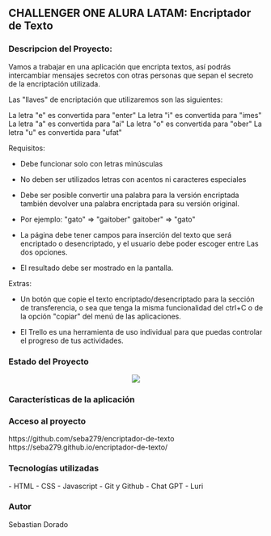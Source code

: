<h2>CHALLENGER ONE ALURA LATAM: Encriptador de Texto</h2>

<h3>Descripcion del Proyecto:</h3>

Vamos a trabajar en una aplicación que encripta textos, así podrás intercambiar mensajes secretos con otras personas que sepan el secreto de la encriptación utilizada.

Las "llaves" de encriptación que utilizaremos son las siguientes:

La letra "e" es convertida para "enter"
La letra "i" es convertida para "imes"
La letra "a" es convertida para "ai"
La letra "o" es convertida para "ober"
La letra "u" es convertida para "ufat"

Requisitos:

- Debe funcionar solo con letras minúsculas

- No deben ser utilizados letras con acentos ni caracteres especiales

- Debe ser posible convertir una palabra para la versión encriptada también devolver una palabra encriptada para su versión original.

- Por ejemplo:
      "gato" => "gaitober"
      gaitober" => "gato"

- La página debe tener campos para inserción del texto que será encriptado o desencriptado, y el usuario debe poder escoger entre Las dos opciones.

- El resultado debe ser mostrado en la pantalla.

Extras:

- Un botón que copie el texto encriptado/desencriptado para la sección de transferencia, o sea que tenga la misma funcionalidad del ctrl+C o de la opción "copiar" del menú de las aplicaciones.

- El Trello es una herramienta de uso individual para que puedas controlar el progreso de tus actividades.

<h3>Estado del Proyecto</h3>
 <p align="center">
   <img src="https://img.shields.io/badge/STATUS-EN%20DESAROLLO-green">
 </p>

 <h3>Características de la aplicación</h3>

 <h3>Acceso al proyecto</h3>
 <span>https://github.com/seba279/encriptador-de-texto</span>
 <span>https://seba279.github.io/encriptador-de-texto/</span>

 <h3>Tecnologías utilizadas</h3>
 - HTML
 - CSS
 - Javascript
 - Git y Github
 - Chat GPT
 - Luri
 
 <h3>Autor</h3>
 <span>Sebastian Dorado</span>
 

